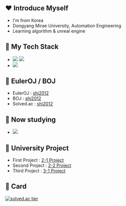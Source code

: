 ## ❤ Introduce Myself

- I'm from Korea
- Dongyang Mirae University, Automation Engineering
- Learning algorithm & unreal engine

## 🧡 My Tech Stack 

- <img src="https://img.shields.io/badge/C-172B4D?style=flat&logo=C&logoColor=white"/> <img src="https://img.shields.io/badge/C++-1E88E5?style=flat&logo=C%2B%2B&logoColor=white"/>
- <img src="https://img.shields.io/badge/ROS-gray?style=flat&logo=ros&logoColor=white"/>

## 💛 EulerOJ / BOJ
- EulerOJ  : [shj2012](https://euleroj.io/profile/shj2012)
- BOJ      : [shj2012](https://www.acmicpc.net/user/shj2012)
- Solved.ac : [shj2012](https://solved.ac/profile/shj2012)

## 💚 Now studying
- <img src="https://img.shields.io/badge/Unreal_Engine-black?style=flat&logo=unrealengine&logoColor=white"/>

## 💙 University Project
- First Project  : [2-1 Project](https://github.com/rubynote/DMU_2-1_Project)
- Second Project : [2-2 Project](https://github.com/rubynote/DMU_2-2_Project)
- Third Project  : [3-1 Project](https://github.com/rubynote/DMU_3-1_Project)

## 💜 Card
[![solved.ac tier](http://mazassumnida.wtf/api/v2/generate_badge?boj=shj2012)](https://solved.ac/shj2012)
